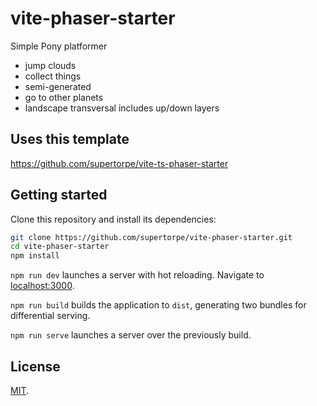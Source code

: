 # vite-phaser-starter

Simple Pony platformer

- jump clouds
- collect things
- semi-generated
- go to other planets
- landscape transversal includes up/down layers

## Uses this template

https://github.com/supertorpe/vite-ts-phaser-starter

## Getting started

Clone this repository and install its dependencies:

```bash
git clone https://github.com/supertorpe/vite-phaser-starter.git
cd vite-phaser-starter
npm install
```

`npm run dev` launches a server with hot reloading. Navigate to [localhost:3000](http://localhost:3000).

`npm run build` builds the application to `dist`, generating two bundles for differential serving.

`npm run serve` launches a server over the previously build.

## License

[MIT](LICENSE).
